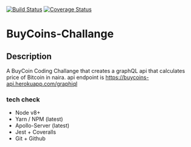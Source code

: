 [![Build Status](https://travis-ci.org/iamcristos/BuyCoins-Challange.svg?branch=master)](https://travis-ci.org/iamcristos/BuyCoins-Challange) [![Coverage Status](https://coveralls.io/repos/github/iamcristos/BuyCoins-Challange/badge.svg)](https://coveralls.io/github/iamcristos/BuyCoins-Challange)

# BuyCoins-Challange

## Description

A BuyCoin Coding Challange that creates a graphQL api that calculates price of Bitcoin in naira. api endpoint is https://buycoins-api.herokuapp.com/graphiql

### tech check

- Node v8+
- Yarn / NPM (latest)
- Apollo-Server (latest)
- Jest + Coveralls
- Git + Github
